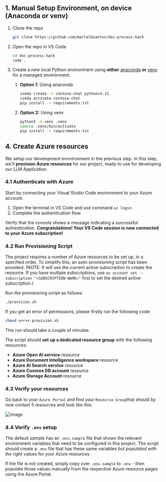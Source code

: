 
## 1. Manual Setup Environment, on device (Anaconda or venv)

1. Clone the repo

    ```bash
    git clone https://github.com/martaldsantos/doc-process-hack
    ```

1. Open the repo in VS Code

    ```bash
    cd doc-process-hack
    code .
    ```

1. Create a new local Python environment using **either** [anaconda](https://www.anaconda.com/products/individual) **or** [venv](https://docs.python.org/3/library/venv.html) for a managed environment.

    1. **Option 1**: Using anaconda

        ```bash
        conda create -n contoso-chat python=3.11
        conda activate contoso-chat
        pip install -r requirements.txt
        ```

    1. **Option 2:** Using venv

        ```bash
        python3 -m venv .venv
        source .venv/bin/activate
        pip install -r requirements.txt
        ```

## 4. Create Azure resources

We setup our development ennvironment in the previous step. In this step, we'll **provision Azure resources** for our project, ready to use for developing our LLM Application.


### 4.1 Authenticate with Azure

Start by connecting your Visual Studio Code environment to your Azure account:

1. Open the terminal in VS Code and use command `az login`. 
1. Complete the authentication flow. 

Verify that the console shows a message indicating a successful authentication. **Congratulations! Your VS Code session is now connected to your Azure subscription!**

### 4.2 Run Provisioning Script

The project requires a number of Azure resources to be set up, in a specified order. To simplify this, an auto-provisioning script has been provided. (NOTE: It will use the current active subscription to create the resource. If you have multiple subscriptions, use `az account set --subscription "<SUBSCRIPTION-NAME>"` first to set the desired active subscription.)

Run the provisioning script as follows:

  ```bash
  ./provision.sh
  ```
If you get an error of permissions, please firstly run the following code: 

  ```bash
chmod u+r+x provision.sh
  ```

 This run should take a couple of minutes. 
  
The script should **set up a dedicated resource group** with the following resources:

 - **Azure Open AI service** resource
 - **Azure Document Intelligence workspace** resource
 - **Azure AI Search service**  resource
 - **Azure Cosmos DB account** resource
 - **Azure Storage Account**  resource


### 4.3 Verify your resources

Go back to your `Azure Portal` and find your `Resource Group`that should by now contain 5 resources and look like this:

![image](https://github.com/user-attachments/assets/db78e0b3-9a10-4e6d-a2b0-988173f6da50)



### 4.4 Verify `.env` setup

The default sample has an `.env.sample` file that shows the relevant environment variables that need to be configured in this project. The script should create a `.env` file that has these same variables _but populated with the right values_ for your Azure resources.

If the file is not created, simply copy over `.env.sample` to `.env` - then populate those values manually from the respective Azure resource pages using the Azure Portal.

